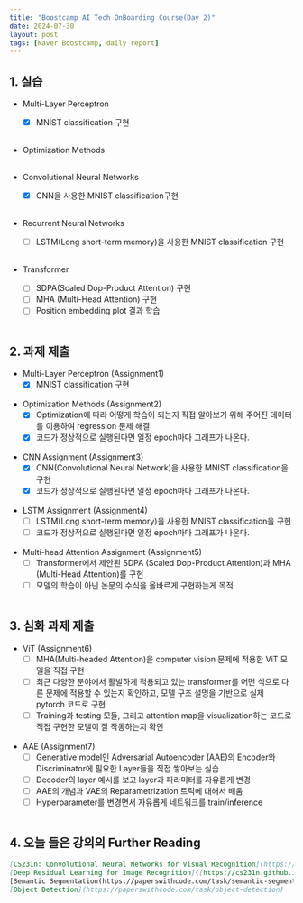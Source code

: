 ```yaml
---
title: "Boostcamp AI Tech OnBoarding Course(Day 2)"
date: 2024-07-30
layout: post
tags: [Naver Boostcamp, daily report]
---
```


## 1. 실습

* Multi-Layer Perceptron
	- [x] MNIST classification 구현
<br><br>

* Optimization Methods
<br><br>

* Convolutional Neural Networks
	- [x] CNN을 사용한 MNIST classification구현
<br><br>

* Recurrent Neural Networks
	- [ ] LSTM(Long short-term memory)을 사용한 MNIST classification 구현
<br><br>

* Transformer
	- [ ] SDPA(Scaled Dop-Product Attention) 구현
	- [ ] MHA (Multi-Head Attention) 구현
  - [ ] Position embedding plot 결과 학습
<br><br>

## 2. 과제 제출

* Multi-Layer Perceptron (Assignment1)
	- [x] MNIST classification 구현
<br><br>

* Optimization Methods (Assignment2)
	- [x] Optimization에 따라 어떻게 학습이 되는지 직접 알아보기 위해 주어진 데이터를 이용하여 regression 문제 해결
 	- [x] 코드가 정상적으로 실행된다면 일정 epoch마다 그래프가 나온다.
<br><br>

* CNN Assignment (Assignment3)
	- [x] CNN(Convolutional Neural Network)을 사용한 MNIST classification을 구현
 	- [x] 코드가 정상적으로 실행된다면 일정 epoch마다 그래프가 나온다.
<br><br>

* LSTM Assignment (Assignment4)
	- [ ] LSTM(Long short-term memory)을 사용한 MNIST classification을 구현
 	- [ ] 코드가 정상적으로 실행된다면 일정 epoch마다 그래프가 나온다.
<br><br>

* Multi-head Attention Assignment (Assignment5)
	- [ ] Transformer에서 제안된 SDPA (Scaled Dop-Product Attention)과 MHA (Multi-Head Attention)를 구현
 	- [ ] 모델의 학습이 아닌 논문의 수식을 올바르게 구현하는게 목적
<br><br>
	
## 3. 심화 과제 제출

* ViT (Assignment6)
	- [ ] MHA(Multi-headed Attention)을 computer vision 문제에 적용한 ViT 모델을 직접 구현
 	- [ ] 최근 다양한 분야에서 활발하게 적용되고 있는 transformer를 어떤 식으로 다른 문제에 적용할 수 있는지 확인하고, 모델 구조 설명을 기반으로 실제 pytorch 코드로 구현
	- [ ] Training과 testing 모듈, 그리고 attention map을 visualization하는 코드로 직접 구현한 모델이 잘 작동하는지 확인
<br><br>

* AAE (Assignment7)
	- [ ] Generative model인 Adversarial Autoencoder (AAE)의 Encoder와 Discriminator에 필요한 Layer들을 직접 쌓아보는 실습
 	- [ ] Decoder의 layer 예시를 보고 layer과 파라미터를 자유롭게 변경
	- [ ] AAE의 개념과 VAE의 Reparametrization 트릭에 대해서 배움
 	- [ ] Hyperparameter를 변경면서 자유롭게 네트워크를 train/inference 
<br><br>

## 4. 오늘 들은 강의의 Further Reading

```markdown
[CS231n: Convolutional Neural Networks for Visual Recognition](https://cs231n.github.io/)
[Deep Residual Learning for Image Recognition]([https://cs231n.github.io/](https://arxiv.org/abs/1512.03385)
[Semantic Segmentation(https://paperswithcode.com/task/semantic-segmentation)
[Object Detection](https://paperswithcode.com/task/object-detection)
```
<br><br>


